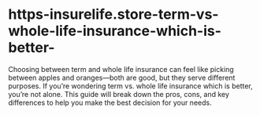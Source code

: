 # https-insurelife.store-term-vs-whole-life-insurance-which-is-better-
Choosing between term and whole life insurance can feel like picking between apples and oranges—both are good, but they serve different purposes. If you’re wondering term vs. whole life insurance which is better, you’re not alone. This guide will break down the pros, cons, and key differences to help you make the best decision for your needs. 
